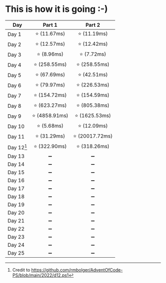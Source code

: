 # This is how it is going :-)
|**Day**|**Part 1**|**Part 2**|
|--|:--:|:--:|
|Day 1| :star: (11.67ms) | :star: (11.19ms)|
|Day 2| :star: (12.57ms) | :star: (12.42ms) |
|Day 3| :star: (8.96ms) | :star: (7.72ms) |
|Day 4| :star: (258.55ms) | :star: (258.55ms) |
|Day 5| :star: (67.69ms) | :star: (42.51ms) |
|Day 6| :star: (79.97ms) | :star: (226.53ms) |
|Day 7| :star: (154.72ms) | :star: (154.59ms) |
|Day 8| :star: (623.27ms) | :star: (805.38ms) |
|Day 9| :star: (4858.91ms) | :star: (1625.53ms) |
|Day 10| :star: (5.68ms) | :star: (12.09ms) |
|Day 11| :star: (31.29ms) | :star: (20017.72ms) |
|Day 12[^1]| :star: (322.90ms) | :star: (318.26ms) | 
|Day 13| :heavy_minus_sign: | :heavy_minus_sign: |
|Day 14| :heavy_minus_sign: | :heavy_minus_sign: |
|Day 15| :heavy_minus_sign: | :heavy_minus_sign: |
|Day 16| :heavy_minus_sign: | :heavy_minus_sign: |
|Day 17| :heavy_minus_sign: | :heavy_minus_sign: |
|Day 18| :heavy_minus_sign: | :heavy_minus_sign: |
|Day 19| :heavy_minus_sign: | :heavy_minus_sign: |
|Day 20| :heavy_minus_sign: | :heavy_minus_sign: |
|Day 21| :heavy_minus_sign: | :heavy_minus_sign: |
|Day 22| :heavy_minus_sign: | :heavy_minus_sign: |
|Day 23| :heavy_minus_sign: | :heavy_minus_sign: |
|Day 24| :heavy_minus_sign: | :heavy_minus_sign: |
|Day 25| :heavy_minus_sign: | :heavy_minus_sign: |

[^1]: Credit to https://github.com/rmbolger/AdventOfCode-PS/blob/main/2022/d12.ps1
